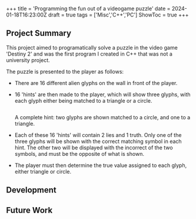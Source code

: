 +++
title = 'Programming the fun out of a videogame puzzle'
date = 2024-01-18T16:23:00Z
draft = true
tags = ['Misc','C++','PC']
ShowToc = true
+++

## Project Summary

This project aimed to programatically solve a puzzle in the video game 'Destiny 2' and was the first program I created in C++ that was not a university project.

The puzzle is presented to the player as follows:

- There are 16 different alien glyphs on the wall in front of the player.

- 16 'hints' are then made to the player, which will show three glyphs, with each glyph either being matched to a triangle or a circle.
  
  <img title="" src="https://i.imgur.com/yC4lvMc.png" alt="">
  
  A complete hint: two glyphs are shown matched to a circle, and one to a triangle.

- Each of these 16 'hints' will contain 2 lies and 1 truth. Only one of the three glyphs will be shown with the correct matching symbol in each hint. The other two will be displayed with the incorrect of the two symbols, and must be the opposite of what is shown.

- The player must then determine the true value assigned to each glyph, either triangle or circle.

## Development

## Future Work
